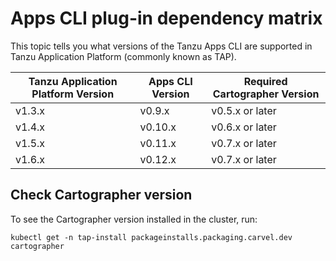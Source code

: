 # Apps CLI plug-in dependency matrix

This topic tells you what versions of the Tanzu Apps CLI are supported in
Tanzu Application Platform (commonly known as TAP).

| Tanzu Application Platform Version   | Apps CLI Version | Required Cartographer Version |
| ------------- | -------------    | -------------                 |
| v1.3.x     | v0.9.x            | v0.5.x or later               |
| v1.4.x     | v0.10.x           | v0.6.x or later               |
| v1.5.x     | v0.11.x           | v0.7.x or later               |
| v1.6.x     | v0.12.x           | v0.7.x or later               |

## Check Cartographer version

To see the Cartographer version installed in the cluster, run:

```console
kubectl get -n tap-install packageinstalls.packaging.carvel.dev cartographer
```
